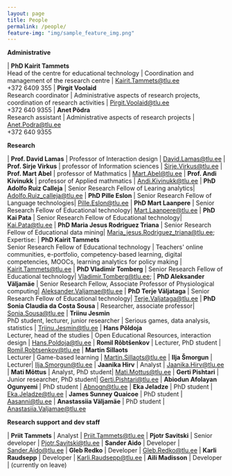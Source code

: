 ```yaml
---
layout: page
title: People
permalink: /people/
feature-img: "img/sample_feature_img.png"
---
```


**Administrative**

| **PhD Kairit Tammets** <br>Head of the centre for educational technology | Coordination and management of the research centre | Kairit.Tammets@tlu.ee<br> +372 6409 355
| **Pirgit Voolaid** <br>Research coordinator |  Administrative aspects of research projects, coordination of research activities | Pirgit.Voolaid@tlu.ee<br> +372 640 9355
| **Anet Põdra** <br> Research assistant | Administrative aspects of research projects | Anet.Podra@tlu.ee<br> +372 640 9355

**Research**

| **Prof. David Lamas** | Professor of Interaction design | David.Lamas@tlu.ee
| **Prof. Sirje Virkus** | professor of Information sciences | Sirje.Virkus@tlu.ee
| **Prof. Mart Abel** | professor of Mathmatics | Mart.Abel@tlu.ee
| **Prof. Andi Kivinukk** | professor of Applied mathmatics | Andi.Kivinukk@tlu.ee
| **PhD Adolfo Ruiz Calleja** | Senior Research Fellow of Learing analytics| Adolfo.Ruiz_calleja@tlu.ee
| **PhD Pille Eslon** | Senior Research Fellow of Language technologies| Pille.Eslon@tlu.ee
| **PhD Mart Laanpere** | Senior Research Fellow of Educational technology| Mart.Laanpere@tlu.ee
| **PhD Kai Pata** | Senior Research Fellow of Educational technology| Kai.Pata@tlu.ee
| **PhD Maria Jesus Rodriguez Triana** | Senior Research Fellow of Educational data mining| Maria_jesus.Rodriguez_triana@tlu.ee; Expertise:
| **PhD Kairit Tammets** <br> Senior Research Fellow of Educational technology | Teachers' online communities, e-portfolio, competency-based learning, digital competencies, MOOCs, learning analytics for policy making | Kairit.Tammets@tlu.ee
| **PhD Vladimir Tomberg** | Senior Research Fellow of Educational technology| Vladimir.Tomberg@tlu.ee; 
| **PhD Aleksander Väljamäe** | Senior Research Fellow, Associate Professor of Physiological computing| Aleksander.Valjamae@tlu.ee
| **PhD Terje Väljataga** | Senior Research Fellow of Educational technology| Terje.Valjataga@tlu.ee
| **PhD Sonia Claudia da Costa Sousa** | Researcher, associate professor| Sonia.Sousa@tlu.ee
| **Triinu Jesmin** <br> PhD student, lecturer, junior researcher | Serious games, data analysis, statistics  | Triinu.Jesmin@tlu.ee
| **Hans Põldoja** <br> Lecturer, head of the studies  | Open Educational Resources, interaction design | Hans.Poldoja@tlu.ee
| **Romil Rõbtšenkov** | Lecturer, PhD student  | Romil.Robtsenkov@tlu.ee
| **Martin Sillaots** <br> Lecturer | Game-based learning | Martin.Sillaots@tlu.ee
| **Ilja Šmorgun** | Lecturer| Ilja.Smorgun@tlu.ee
| **Jaanika Hirv** | Analyst | Jaanika.Hirv@tlu.ee
| **Mati Mõttus** | Analyst, PhD student| Mati.Mottus@tlu.ee
| **Gerti Pishtari** | Junior researcher, PhD student| Gerti.Pishtari@tlu.ee
| **Abiodun Afolayan Ogunyemi** | PhD student | Abnogn@tlu.ee
| **Eka Jeladze** | PhD student | Eka.Jeladze@tlu.ee
| **James Sunney Quaicoe** | PhD student | Aasanni@tlu.ee
| **Anastassiia Väljamäe** | PhD student  | Anastasiia.Valjamae@tlu.ee


**Research support and dev staff**

| **Priit Tammets** | Analyst | Priit.Tammets@tlu.ee
| **Pjotr Savitski** | Senior developer | Pjotr.Savitski@tlu.ee
| **Sander Aido** | Developer | Sander.Aido@tlu.ee
| **Gleb Redko** | Developer | Gleb.Redko@tlu.ee
| **Karli Raudsepp** | Developer | Karli.Raudsepp@tlu.ee
| **Aili Madisson** | Developer | (currently on leave)
